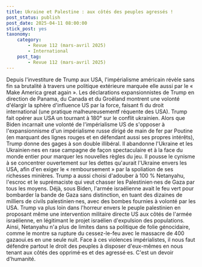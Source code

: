 ```yaml
---
title: Ukraine et Palestine : aux côtés des peuples agressés !
post_status: publish
post_date: 2025-04-11 08:00:00
stick_post: yes
taxonomy:
    category:
        - Revue 112 (mars-avril 2025)
        - International
    post_tag:
        - Revue 112 (mars-avril 2025)
---
```



Depuis l'investiture de Trump aux USA, l'impérialisme américain révèle sans fin sa brutalité à travers une politique extérieure marquée elle aussi par le « Make America great again ». Les déclarations expansionnistes de Trump en direction de Panama, du Canada et du Groëland montrent une volonté d'élargir la sphère d'influence US par la force, faisant fi du droit international (une pratique malheureusementf réquente des USA).
Trump fait opérer aux USA un tournant à 180° sur le conflit ukrainien. Alors que Biden incarnait une volonté de l'impérialisme US de s'opposer à l'expansionnisme d'un impérialisme russe dirigé de main de fer par Poutine (en marquant des lignes rouges et en défendant aussi ses propres intérêts), Trump donne des gages à son double illibéral. Il abandonne l'Ukraine et les Ukrainien·nes en rase campagne de façon spectaculaire et à la face du monde entier pour marquer les nouvelles règles du jeu. Il pousse le cynisme à se concentrer ouvertement sur les dettes qu'aurait l'Ukraine envers les USA, afin d'en exiger le « remboursement » par la spoliation de ses richesses minières.
Trump a aussi choisi d'adouber à 100 % Netanyahu, l'escroc et le suprémaciste qui veut chasser les Palestinien·nes de Gaza par tous les moyens. Déjà, sous Biden, l'armée israélienne avait le feu vert pour bombarder la bande de Gaza sans distinction, en tuant des dizaines de milliers de civils palestinien·nes, avec des bombes fournies à volonté par les USA. Trump va plus loin dans l'horreur envers le peuple palestinien en proposant même une intervention militaire directe US aux côtés de l'armée israélienne, en légitimant le projet israélien d'expulsion des populations. Ainsi, Netanyahu n'a plus de limites dans sa politique de folie génocidaire, comme le montre sa rupture du cessez-le-feu avec le massacre de 400 gazaoui.es en une seule nuit.
Face à ces violences impérialistes, il nous faut défendre partout le droit des peuples à disposer d'eux-mêmes en nous tenant aux côtés des opprimé·es et des agressé·es. C'est un devoir d'humanité.
